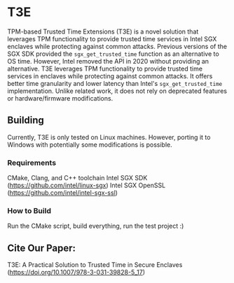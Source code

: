 # T3E
TPM-based Trusted Time Extensions (T3E) is a novel solution that leverages TPM functionality to provide trusted time services in Intel SGX enclaves while protecting against common attacks. Previous versions of the SGX SDK provided the `sgx_get_trusted_time` function as an alternative to OS time. However, Intel removed the API in 2020 without providing an alternative. T3E leverages TPM functionality to provide trusted time services in enclaves while protecting against common attacks. It offers better time granularity and lower latency than Intel's `sgx_get_trusted_time` implementation. Unlike related work, it does not rely on deprecated features or hardware/firmware modifications.

## Building

Currently, T3E is only tested on Linux machines. However, porting it to Windows with potentially some modifications is possible.

### Requirements
CMake, Clang, and C++ toolchain
Intel SGX SDK (https://github.com/intel/linux-sgx)
Intel SGX OpenSSL (https://github.com/intel/intel-sgx-ssl)

### How to Build

Run the CMake script, build everything, run the test project :)

## Cite Our Paper:
T3E: A Practical Solution to Trusted Time in Secure Enclaves (https://doi.org/10.1007/978-3-031-39828-5_17)
